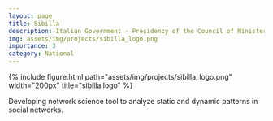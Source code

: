 ```yaml
---
layout: page
title: Sibilla
description: Italian Government - Presidency of the Council of Ministers
img: assets/img/projects/sibilla_logo.png
importance: 3
category: National 
---
```



<div class="row">
    <div class="col-sm mt-3 mt-md-0">
      {% include figure.html path="assets/img/projects/sibilla_logo.png" width="200px" title="sibilla logo" %}
    </div>
</div>

Developing network science tool to analyze static and dynamic patterns in social networks.